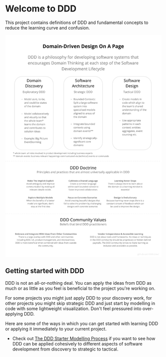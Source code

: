 # Welcome to DDD

This project contains definitions of DDD and fundamental concepts to reduce the learning curve and confusion.

![DDD on a page](resources/ddd_on_a_page.jpg)

## Getting started with DDD

DDD is not an all-or-nothing deal. You can apply the ideas from DDD as much or as little as you feel is beneficial to the project you're working on.

For some projects you might just apply DDD to your discovery work, for other projects you might skip strategic DDD and just start by modelling in code with some lightweight visualization. Don't feel pressured into over-applying DDD.

Here are some of the ways in which you can get started with learning DDD or applying it immediately to your current project.

- Check out [The DDD Starter Modelling Process](https://github.com/ddd-crew/ddd-starter-modelling-process) if you want to see how DDD can be applied cohesively to different aspects of software development from discovery to strategic to tactical.
